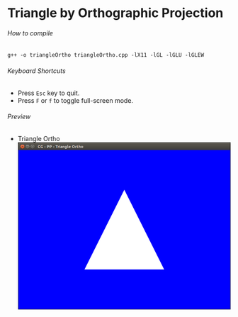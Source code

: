 Triangle by Orthographic Projection
===================================

###### How to compile

```
g++ -o triangleOrtho triangleOrtho.cpp -lX11 -lGL -lGLU -lGLEW
```

###### Keyboard Shortcuts
- Press ```Esc``` key to quit.
- Press ```F``` or ```f``` to toggle full-screen mode.

###### Preview
- Triangle Ortho
    ![triangleOrtho][triangleOrtho-image]

[//]: # "Image declaration"

[triangleOrtho-image]: ./preview/triangleOrtho.png "Extension list"
